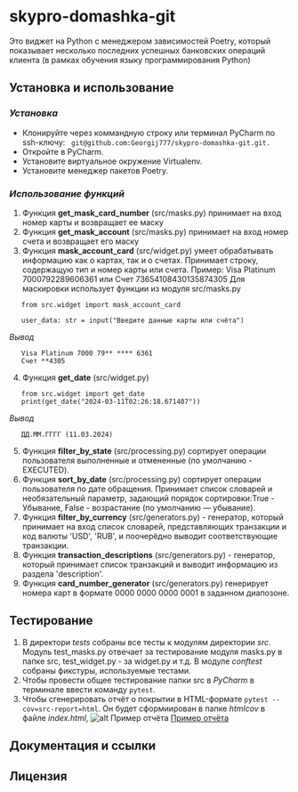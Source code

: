 # **skypro-domashka-git**

Это виджет на Python с менеджером зависимостей Poetry, который показывает несколько последних успешных банковских операций клиента (в рамках обучения языку программирования Python)

## **Установка и использование**
### *Установка*

* Клонируйте через коммандную строку или терминал PyCharm по ssh-ключу: ``` git@github.com:Georgij777/skypro-domashka-git.git.``` 
* Откройте в PyCharm.
* Установите виртуальное окружение Virtualenv. 
* Установите менеджер пакетов Poetry.

### *Использование функций*
  1. Функция **get_mask_card_number** (src/masks.py) принимает на вход номер карты и возвращает ее маску
  2. Функция **get_mask_account** (src/masks.py) принимает на вход номер счета и возвращает его маску
  3. Функция **mask_account_card** (src/widget.py) умеет обрабатывать информацию как о картах, так и о счетах.
     Принимает строку, содержащую тип и номер карты или счета. Пример: Visa Platinum 7000792289606361 или Счет 73654108430135874305
     Для маскировки использует функции из модуля src/masks.py
```
   from src.widget import mask_account_card

   user_data: str = input("Введите данные карты или счёта")
   ```
   *Вывод*
```
   Visa Platinum 7000 79** **** 6361
   Счет **4305
   ```
  4. Функция **get_date** (src/widget.py) 
```
   from src.widget import get_date
   print(get_date("2024-03-11T02:26:18.671407"))
   ```
   *Вывод*
```
   ДД.ММ.ГГГГ (11.03.2024)
   ```
 
  5. Функция **filter_by_state** (src/processing.py) сортирует операции пользователя выполненные и отмененные (по умолчанию - EXECUTED).
  6. Функция **sort_by_date** (src/processing.py) сортирует операции пользователя по дате обращения. Принимает список словарей и необязательный параметр, задающий порядок сортировки:True - Убывание, False - возрастание (по умолчанию — убывание).
  7. Функция **filter_by_currency** (src/generators.py) - генератор, который принимает на вход список словарей, представляющих транзакции и код валюты 'USD', 'RUB', и поочерёдно выводит соответствующие транзакции.
  8. Функция **transaction_descriptions** (src/generators.py) - генератор, который принимает список транзакций и выводит информацию из раздела 'description'.
  9. Функция **card_number_generator** (src/generators.py) генерирует номера карт в формате 0000 0000 0000 0001 в заданном диапозоне.


## **Тестирование**

1. В директори *tests* собраны все тесты к модулям директории *src*. Модуль test_masks.py отвечает за тестирование модуля masks.py в папке src, test_widget.py - за widget.py и т.д.
В модуле *conftest* собраны фикстуры, используемые тестами.
2. Чтобы провести общее тестирование папки src в *PyCharm* в терминале ввести команду ```pytest```.
3. Чтобы сгенерировать отчёт о покрытии в HTML-формате ```pytest --cov=src-report=html```. Он будет сформиирован в папке *htmlcov* в файле *index.html*, ![alt Пример отчёта](C:\Users\George\skypro-domashka-git\example_code_coverage.png) [Пример отчёта](http://localhost:63342/skypro-domashka-git/htmlcov/index.html?_ijt=2f0pkd59igohvv930d1j0uv4co&_ij_reload=RELOAD_ON_SAVE)


## **Документация и ссылки**

## **Лицензия**
